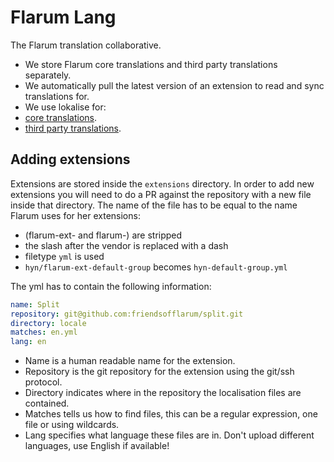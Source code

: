# Flarum Lang

The Flarum translation collaborative.

- We store Flarum core translations and third party translations separately.
- We automatically pull the latest version of an extension to read and sync translations for.
- We use lokalise for:
 - [core translations](https://lokalise.com/public/722660935d41917e602af4.06892971/).
 - [third party translations](https://lokalise.com/public/905741775d41e764bd0b00.56796766/).

## Adding extensions

Extensions are stored inside the `extensions` directory. In order to
add new extensions you will need to do a PR against the repository
with a new file inside that directory. The name of the file has to be
equal to the name Flarum uses for her extensions:
 
 - (flarum-ext- and flarum-) are stripped
 - the slash after the vendor is replaced with a dash
 - filetype `yml` is used
 - `hyn/flarum-ext-default-group` becomes `hyn-default-group.yml`
 
 The yml has to contain the following information:
 
 ```yaml
 name: Split
 repository: git@github.com:friendsofflarum/split.git
 directory: locale
 matches: en.yml
 lang: en
```

- Name is a human readable name for the extension.
- Repository is the git repository for the extension using the git/ssh protocol.
- Directory indicates where in the repository the localisation files are contained.
- Matches tells us how to find files, this can be a regular expression, one file or using wildcards.
- Lang specifies what language these files are in. Don't upload different languages, use English if available! 
 
